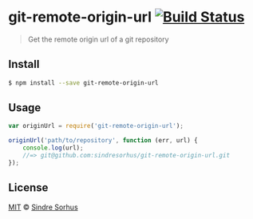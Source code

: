 # git-remote-origin-url [![Build Status](https://travis-ci.org/sindresorhus/git-remote-origin-url.svg?branch=master)](https://travis-ci.org/sindresorhus/git-remote-origin-url)

> Get the remote origin url of a git repository


## Install

```bash
$ npm install --save git-remote-origin-url
```


## Usage

```js
var originUrl = require('git-remote-origin-url');

originUrl('path/to/repository', function (err, url) {
	console.log(url);
	//=> git@github.com:sindresorhus/git-remote-origin-url.git
});
```


## License

[MIT](http://opensource.org/licenses/MIT) © [Sindre Sorhus](http://sindresorhus.com)

